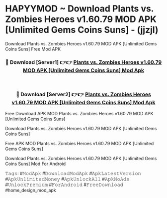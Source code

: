 # HAPYYMOD ~ Download Plants vs. Zombies Heroes v1.60.79 MOD APK [Unlimited Gems Coins Suns] - (jjzjl)
Download Plants vs. Zombies Heroes v1.60.79 MOD APK [Unlimited Gems Coins Suns] Free Mod APK

<div align="center">
<h3>🔴 Download [Server1] 👉👉 <a href="https://apk-comot.site?title=Plants_vs._Zombies_Heroes_v1.60.79_MOD_APK_[Unlimited_Gems_Coins_Suns]">Plants vs. Zombies Heroes v1.60.79 MOD APK [Unlimited Gems Coins Suns] Mod Apk</a></h3><br>

<h3>🔴 Download [Server2] 👉👉 <a href="https://apk-comot.site?title=Plants_vs._Zombies_Heroes_v1.60.79_MOD_APK_[Unlimited_Gems_Coins_Suns]">Plants vs. Zombies Heroes v1.60.79 MOD APK [Unlimited Gems Coins Suns] Mod Apk</a></h3>
</div>


Free Download APK MOD Plants vs. Zombies Heroes v1.60.79 MOD APK [Unlimited Gems Coins Suns]

Download Plants vs. Zombies Heroes v1.60.79 MOD APK [Unlimited Gems Coins Suns] 

Free APK MOD Plants vs. Zombies Heroes v1.60.79 MOD APK [Unlimited Gems Coins Suns] 

Download Plants vs. Zombies Heroes v1.60.79 MOD APK [Unlimited Gems Coins Suns] Mod For Android

𝚃𝚊𝚐𝚜: #𝙼𝚘𝚍𝙰𝚙𝚔 #𝙳𝚘𝚠𝚗𝚕𝚘𝚊𝚍𝙼𝚘𝚍𝙰𝚙𝚔 #𝙰𝚙𝚔𝙻𝚊𝚝𝚎𝚜𝚝𝚅𝚎𝚛𝚜𝚒𝚘𝚗 #𝙰𝚙𝚔𝚄𝚗𝚕𝚒𝚖𝚒𝚝𝚎𝚍𝙼𝚘𝚗𝚎𝚢 #𝙰𝚙𝚔𝚄𝚗𝚕𝚘𝚌𝚔𝙰𝚕𝚕 #𝙰𝚙𝚔𝙽𝚘𝙰𝚍𝚜 #𝚄𝚗𝚕𝚘𝚌𝚔𝙿𝚛𝚎𝚖𝚒𝚞𝚖 #𝙵𝚘𝚛𝙰𝚗𝚍𝚛𝚘𝚒𝚍 #𝙵𝚛𝚎𝚎𝙳𝚘𝚠𝚗𝚕𝚘𝚊𝚍 #home_design_mod_apk